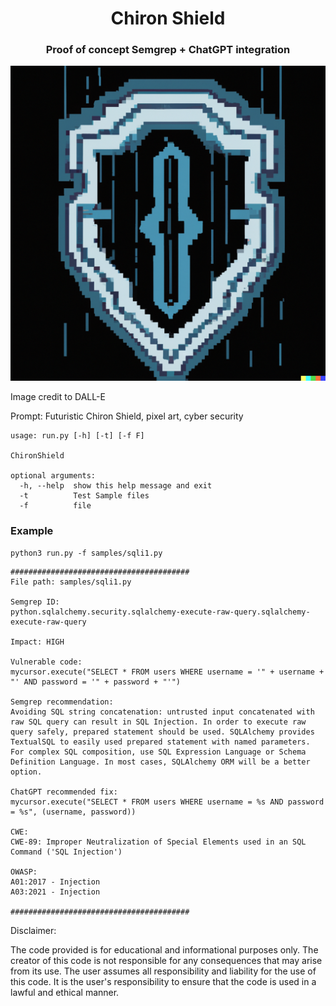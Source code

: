 <h1 align="center">
Chiron Shield
</h1>

<h3 align="center">
Proof of concept Semgrep + ChatGPT integration
</h3>

![Alt text](/img/Chiron-Shield.png )

Image credit to DALL-E

Prompt: Futuristic Chiron Shield, pixel art, cyber security


```
usage: run.py [-h] [-t] [-f F]

ChironShield

optional arguments:
  -h, --help  show this help message and exit
  -t          Test Sample files
  -f          file
```


### Example

```
python3 run.py -f samples/sqli1.py
```

```
########################################
File path: samples/sqli1.py

Semgrep ID:
python.sqlalchemy.security.sqlalchemy-execute-raw-query.sqlalchemy-execute-raw-query

Impact: HIGH

Vulnerable code:
mycursor.execute("SELECT * FROM users WHERE username = '" + username + "' AND password = '" + password + "'")

Semgrep recommendation:
Avoiding SQL string concatenation: untrusted input concatenated with raw SQL query can result in SQL Injection. In order to execute raw query safely, prepared statement should be used. SQLAlchemy provides TextualSQL to easily used prepared statement with named parameters. For complex SQL composition, use SQL Expression Language or Schema Definition Language. In most cases, SQLAlchemy ORM will be a better option.

ChatGPT recommended fix:
mycursor.execute("SELECT * FROM users WHERE username = %s AND password = %s", (username, password))

CWE:
CWE-89: Improper Neutralization of Special Elements used in an SQL Command ('SQL Injection')

OWASP:
A01:2017 - Injection
A03:2021 - Injection

########################################
```

Disclaimer:

The code provided is for educational and informational purposes only. The creator of this code is not responsible for any consequences that may arise from its use. The user assumes all responsibility and liability for the use of this code. It is the user's responsibility to ensure that the code is used in a lawful and ethical manner.